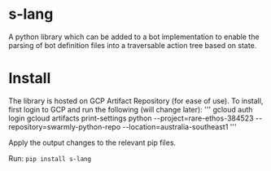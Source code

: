 # s-lang

A python library which can be added to a bot implementation to enable the parsing of bot definition files into a traversable action tree based on state.

# Install
The library is hosted on GCP Artifact Repository (for ease of use). To install, first login to GCP and run the following (will change later):
'''
gcloud auth login
gcloud artifacts print-settings python --project=rare-ethos-384523 --repository=swarmly-python-repo --location=australia-southeast1
'''

Apply the output changes to the relevant pip files.

Run:
```pip install s-lang```
